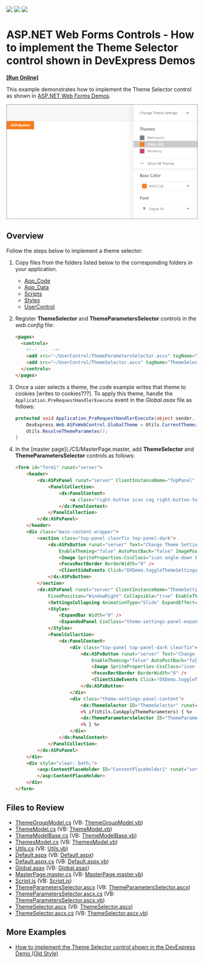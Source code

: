 <!-- default badges list -->
![](https://img.shields.io/endpoint?url=https://codecentral.devexpress.com/api/v1/VersionRange/134106079/17.2.3%2B)
[![](https://img.shields.io/badge/Open_in_DevExpress_Support_Center-FF7200?style=flat-square&logo=DevExpress&logoColor=white)](https://supportcenter.devexpress.com/ticket/details/T590818)
[![](https://img.shields.io/badge/📖_How_to_use_DevExpress_Examples-e9f6fc?style=flat-square)](https://docs.devexpress.com/GeneralInformation/403183)
<!-- default badges end -->
<!-- default file list -->
# ASP.NET Web Forms Controls - How to implement the Theme Selector control shown in DevExpress Demos
<!-- run online -->
**[[Run Online]](https://codecentral.devexpress.com/134106079/)**
<!-- run online end -->

This example demonstrates how to implement the Theme Selector control as shown in [ASP.NET Web Forms Demos](https://demos.devexpress.com/ASP/). 

![Theme Selector](image.png)

## Overview

Follow the steps below to implement a theme selector:

1. Copy files from the folders listed below to the corresponding folders in your application.

    * [App_Code](./CS/App_Code)
    * [App_Data](./CS/App_Data)
    * [Scripts](./CS/Scripts)
    * [Styles](./CS/Styles)
    * [UserControl](./CS/UserControl)

2. Register **ThemeSelector** and **ThemeParametersSelector** controls in the *web.config* file:

   ```aspx
   <pages>
     <controls>
       <!-- ... -->
       <add src="~/UserControl/ThemeParametersSelector.ascx" tagName="ThemeParametersSelector" tagPrefix="dx" />
       <add src="~/UserControl/ThemeSelector.ascx" tagName="ThemeSelector" tagPrefix="dx" />
     </controls>
   </pages>
   ```

3. Once a user selects a theme, the code example writes that theme to cookies [writes to cookies???]. To apply this theme, handle the `Application.PreRequestHandlerExecute` event in the *Global.asax* file as follows:

   ```cs
   protected void Application_PreRequestHandlerExecute(object sender, EventArgs e) {
       DevExpress.Web.ASPxWebControl.GlobalTheme = Utils.CurrentTheme;
       Utils.ResolveThemeParametes();
   }
   ```

4. In the [master page](./CS/MasterPage.master, add **ThemeSelector** and **ThemeParametersSelector** controls as follows:

   ```aspx
   <form id="form1" runat="server">
       <header>
           <dx:ASPxPanel runat="server" ClientInstanceName="TopPanel" CssClass="header-panel" FixedPosition="WindowTop" EnableTheming="false">
               <PanelCollection>
                   <dx:PanelContent>
                       <a class="right-button icon cog right-button-toggle-themes-panel" onclick="DXDemo.toggleThemeSettingsPanel(); return false;"></a>
                   </dx:PanelContent>
               </PanelCollection>
           </dx:ASPxPanel>
       </header>
       <div class="main-content-wrapper">
           <section class="top-panel clearfix top-panel-dark">
               <dx:ASPxButton runat="server" Text="Change Theme Settings" CssClass="theme-settings-menu-button adaptive"
                   EnableTheming="false" AutoPostBack="false" ImagePosition="Right" UseSubmitBehavior="false">
                   <Image SpriteProperties-CssClass="icon angle-down theme-settings-menu-button-image" />
                   <FocusRectBorder BorderWidth="0" />
                   <ClientSideEvents Click="DXDemo.toggleThemeSettingsPanel" />
               </dx:ASPxButton>
           </section>
           <dx:ASPxPanel runat="server" ClientInstanceName="ThemeSettingsPanel" CssClass="theme-settings-panel"
               FixedPosition="WindowRight" Collapsible="true" EnableTheming="false" ScrollBars="Auto">
               <SettingsCollapsing AnimationType="Slide" ExpandEffect="PopupToLeft" ExpandButton-Visible="false" />
               <Styles>
                   <ExpandBar Width="0" />
                   <ExpandedPanel CssClass="theme-settings-panel-expanded"></ExpandedPanel>
               </Styles>
               <PanelCollection>
                   <dx:PanelContent>
                       <div class="top-panel top-panel-dark clearfix">
                           <dx:ASPxButton runat="server" Text="Change Theme Settings" CssClass="theme-settings-menu-button"
                               EnableTheming="false" AutoPostBack="false" ImagePosition="Right" HorizontalAlign="Left" UseSubmitBehavior="false">
                               <Image SpriteProperties-CssClass="icon angle-down theme-settings-menu-button-image" />
                               <FocusRectBorder BorderWidth="0" />
                               <ClientSideEvents Click="DXDemo.toggleThemeSettingsPanel" />
                           </dx:ASPxButton>
                       </div>
                       <div class="theme-settings-panel-content">
                           <dx:ThemeSelector ID="ThemeSelector" runat="server" />
                           <% if(Utils.CanApplyThemeParameters) { %>
                           <dx:ThemeParametersSelector ID="ThemeParametersSelector" runat="server" />
                           <% } %>
                       </div>
                   </dx:PanelContent>
               </PanelCollection>
           </dx:ASPxPanel>
       </div>
       <div style="clear: both;">
           <asp:ContentPlaceHolder ID="ContentPlaceHolder1" runat="server">
           </asp:ContentPlaceHolder>
       </div>
   </form>
   ```

## Files to Review
* [ThemeGroupModel.cs](./CS/App_Code/ThemeGroupModel.cs) (VB: [ThemeGroupModel.vb](./VB/App_Code/ThemeGroupModel.vb))
* [ThemeModel.cs](./CS/App_Code/ThemeModel.cs) (VB: [ThemeModel.vb](./VB/App_Code/ThemeModel.vb))
* [ThemeModelBase.cs](./CS/App_Code/ThemeModelBase.cs) (VB: [ThemeModelBase.vb](./VB/App_Code/ThemeModelBase.vb))
* [ThemesModel.cs](./CS/App_Code/ThemesModel.cs) (VB: [ThemesModel.vb](./VB/App_Code/ThemesModel.vb))
* [Utils.cs](./CS/App_Code/Utils.cs) (VB: [Utils.vb](./VB/App_Code/Utils.vb))
* [Default.aspx](./CS/Default.aspx) (VB: [Default.aspx](./VB/Default.aspx))
* [Default.aspx.cs](./CS/Default.aspx.cs) (VB: [Default.aspx.vb](./VB/Default.aspx.vb))
* [Global.asax](./CS/Global.asax) (VB: [Global.asax](./VB/Global.asax))
* [MasterPage.master.cs](./CS/MasterPage.master.cs) (VB: [MasterPage.master.vb](./VB/MasterPage.master.vb))
* [Script.js](./CS/Scripts/Script.js) (VB: [Script.js](./VB/Scripts/Script.js))
* [ThemeParametersSelector.ascx](./CS/UserControl/ThemeParametersSelector.ascx) (VB: [ThemeParametersSelector.ascx](./VB/UserControl/ThemeParametersSelector.ascx))
* [ThemeParametersSelector.ascx.cs](./CS/UserControl/ThemeParametersSelector.ascx.cs) (VB: [ThemeParametersSelector.ascx.vb](./VB/UserControl/ThemeParametersSelector.ascx.vb))
* [ThemeSelector.ascx](./CS/UserControl/ThemeSelector.ascx) (VB: [ThemeSelector.ascx](./VB/UserControl/ThemeSelector.ascx))
* [ThemeSelector.ascx.cs](./CS/UserControl/ThemeSelector.ascx.cs) (VB: [ThemeSelector.ascx.vb](./VB/UserControl/ThemeSelector.ascx.vb))

## More Examples

* [How to implement the Theme Selector control shown in the DevExpress Demo (Old Style)](https://github.com/DevExpress-Examples/how-to-implement-a-theme-selector-control-similar-to-devexpress-demo-old-style-t504407)



